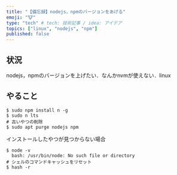 ```yaml
---
title: "【備忘録】nodejs，npmのバージョンをあげる"
emoji: "🐮"
type: "tech" # tech: 技術記事 / idea: アイデア
topics: ["linux", "nodejs", "npm"]
published: false
---
```


## 状況
nodejs，npmのバージョンを上げたい．なんかnvmが使えない．linux

## やること
```
$ sudo npm install n -g
$ sudo n lts
# 古いやつの削除
$ sudo apt purge nodejs npm
```

インストールしたやつが見つからない場合
```
$ node -v
  bash: /usr/bin/node: No such file or directory
# シェルのコマンドキャッシュをリセット
$ hash -r
```